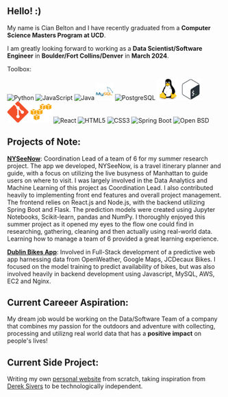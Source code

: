 ## Hello! :) 
My name is Cian Belton and I have recently graduated from a **Computer Science Masters Program at UCD**.

I am greatly looking forward to working as a **Data Scientist/Software Engineer** in **Boulder/Fort Collins/Denver** in **March 2024**.

Toolbox:
<p float="left">
  <img src="https://upload.wikimedia.org/wikipedia/commons/c/c3/Python-logo-notext.svg" alt="Python" width="40" height="40"/>
  <img src="https://upload.wikimedia.org/wikipedia/commons/9/99/Unofficial_JavaScript_logo_2.svg" alt="JavaScript" width="40" height="40"/>
  <img src="https://upload.wikimedia.org/wikipedia/en/3/30/Java_programming_language_logo.svg" alt="Java" width="40" height="40"/>
  <img src="https://raw.githubusercontent.com/devicons/devicon/master/icons/mysql/mysql-original-wordmark.svg" alt="MySQL" width="40" height="40"/>
  <img src="https://upload.wikimedia.org/wikipedia/commons/2/29/Postgresql_elephant.svg" alt="PostgreSQL" width="40" height="40"/>
  <img src="https://github.com/devicons/devicon/blob/master/icons/linux/linux-original.svg" alt="Linux Logo" width="50" height="50"/>
  <img src="https://github.com/devicons/devicon/blob/master/icons/bash/bash-original.svg" alt="Bash Logo" width="50" height="50"/>
  <img src="https://github.com/devicons/devicon/blob/master/icons/git/git-original.svg" alt="Git Logo" width="50" height="50"/>
  <img src="https://github.com/devicons/devicon/blob/master/icons/amazonwebservices/amazonwebservices-original.svg" alt="AWS Logo" width="50" height="50"/>
  <img src="https://upload.wikimedia.org/wikipedia/commons/a/a7/React-icon.svg" alt="React" width="40" height="40"/>
  <img src="https://upload.wikimedia.org/wikipedia/commons/6/61/HTML5_logo_and_wordmark.svg" alt="HTML5" width="40" height="40"/>
  <img src="https://upload.wikimedia.org/wikipedia/commons/d/d5/CSS3_logo_and_wordmark.svg" alt="CSS3" width="40" height="40"/>
  <img src="https://upload.wikimedia.org/wikipedia/commons/4/44/Spring_Framework_Logo_2018.svg" alt="Spring Boot" width="40" height="40"/>
  <img src="https://www.openbsd.org/images/blowfish-notext.jpg" alt="Open BSD" width="40" height="40"/>
</p>

## Projects of Note:
**<a href="https://github.com/Fei117117/NYSeeNow">NYSeeNow</a>**: Coordination Lead of a team of 6 for my summer research project. The app we developed, NYSeeNow, is a travel itinerary planner and guide, with a focus on utilizing the live busyness of Manhattan to guide users on where to visit. I was largely involved in the Data Analytics and Machine Learning of this project as Coordination Lead. I also contributed heavily to implementing front end features and overall project management. The frontend relies on React.js and Node.js, with the backend utilizing Spring Boot and Flask. The prediction models were created using Jupyter Notebooks, Scikit-learn, pandas and NumPy.
I thoroughly enjoyed this summer project as it opened my eyes to the flow one could find in researching, gathering, cleaning and then actually using real-world data. Learning how to manage a team of 6 provided a great learning experience.

**<a href="https://github.com/keyinb/dublinbikes">Dublin Bikes App</a>**: Involved in Full-Stack development of a predictive web app harnessing data from OpenWeather, Google Maps, JCDecaux Bikes. I focused on the model training to predict availability of bikes, but was also involved heavily in backend development using Javascript, MySQL, AWS, EC2 and Nginx.

## Current Careeer Aspiration:
My dream job would be working on the Data/Software Team of a company that combines my passion for the outdoors and adventure with collecting, processing and utilizng real world data that has a **positive impact** on people's lives!

## Current Side Project:
Writing my own <a href="https://cianbelton.com/">personal website</a> from scratch, taking inspiration from <a href="https://sive.rs/ti">Derek Sivers</a> to be technologically independent.

